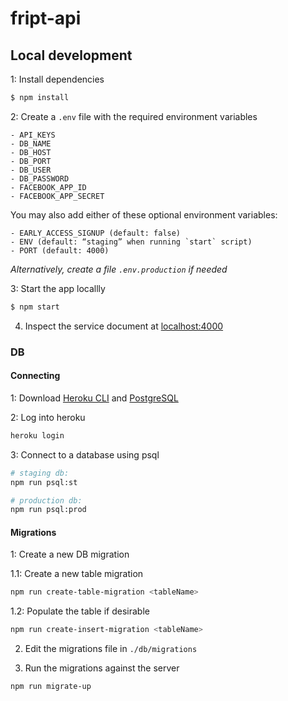 # fript-api

## Local development

1: Install dependencies

```bash
$ npm install
```

2: Create a `.env` file with the required environment variables

```
- API_KEYS
- DB_NAME
- DB_HOST
- DB_PORT
- DB_USER
- DB_PASSWORD
- FACEBOOK_APP_ID
- FACEBOOK_APP_SECRET
```

You may also add either of these optional environment variables:

```
- EARLY_ACCESS_SIGNUP (default: false)
- ENV (default: “staging” when running `start` script)
- PORT (default: 4000)
```

*Alternatively, create a file `.env.production` if needed*

3: Start the app locallly

```bash
$ npm start
```

4. Inspect the service document at [localhost:4000](http://localhost:4000)

### DB

#### Connecting

1: Download [Heroku CLI](https://devcenter.heroku.com/articles/heroku-command-line) and [PostgreSQL](https://www.postgresql.org/)

2: Log into heroku

```bash
heroku login
```

3: Connect to a database using psql

```bash
# staging db:
npm run psql:st

# production db:
npm run psql:prod
```

#### Migrations

1: Create a new DB migration

1.1: Create a new table migration

```bash
npm run create-table-migration <tableName>
```

1.2: Populate the table if desirable

```bash
npm run create-insert-migration <tableName>
```

2. Edit the migrations file in `./db/migrations`

3. Run the migrations against the server

```bash
npm run migrate-up
```


